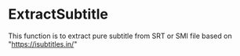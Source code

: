 # ExtractSubtitle
This function is to extract pure subtitle from SRT or SMI file based on "https://isubtitles.in/"
